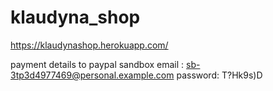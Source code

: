 # klaudyna_shop

https://klaudynashop.herokuapp.com/

payment details to paypal sandbox
email : sb-3tp3d4977469@personal.example.com
password: T?Hk9s)D
